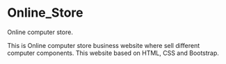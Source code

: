 # Online_Store
Online computer store. 

This is Online computer store business website where sell different computer components.
This website based on HTML, CSS and Bootstrap.
